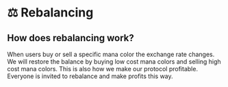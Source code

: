 # ⚖ Rebalancing

## How does rebalancing work?

When users buy or sell a specific mana color the exchange rate changes. We will restore the balance by buying low cost mana colors and selling high cost mana colors. This is also how we make our protocol profitable. Everyone is invited to rebalance and make profits this way.
